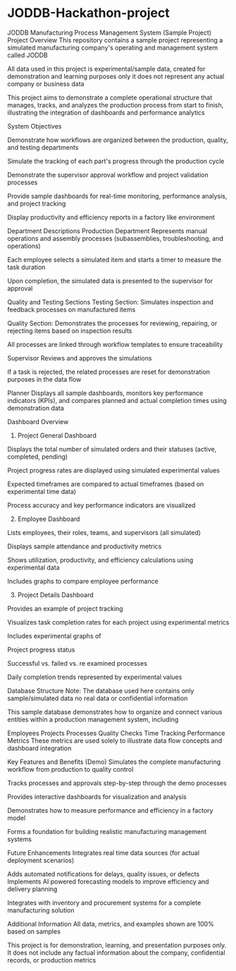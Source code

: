 # JODDB-Hackathon-project

JODDB Manufacturing Process Management System (Sample Project)
Project Overview
This repository contains a sample project representing a simulated manufacturing company's operating and management system called JODDB

All data used in this project is experimental/sample data, created for demonstration and learning purposes only it does not represent any actual company or business data

This project aims to demonstrate a complete operational structure that manages, tracks, and analyzes the production process from start to finish, illustrating the integration of dashboards and performance analytics

System Objectives

Demonstrate how workflows are organized between the production, quality, and testing departments

Simulate the tracking of each part's progress through the production cycle

Demonstrate the supervisor approval workflow and project validation processes

Provide sample dashboards for real-time monitoring, performance analysis, and project tracking

Display productivity and efficiency reports in a factory like environment

Department Descriptions
Production Department
Represents manual operations and assembly processes (subassemblies, troubleshooting, and operations)

Each employee selects a simulated item and starts a timer to measure the task duration

Upon completion, the simulated data is presented to the supervisor for approval

Quality and Testing Sections
Testing Section: Simulates inspection and feedback processes on manufactured items

Quality Section: Demonstrates the processes for reviewing, repairing, or rejecting items based on inspection results

All processes are linked through workflow templates to ensure traceability

Supervisor
Reviews and approves the simulations

If a task is rejected, the related processes are reset for demonstration purposes in the data flow

Planner
Displays all sample dashboards, monitors key performance indicators (KPIs), and compares planned and actual completion times using demonstration data

Dashboard Overview
1. Project General Dashboard

Displays the total number of simulated orders and their statuses (active, completed, pending)

Project progress rates are displayed using simulated experimental values

Expected timeframes are compared to actual timeframes (based on experimental time data)

Process accuracy and key performance indicators are visualized

2. Employee Dashboard

Lists employees, their roles, teams, and supervisors (all simulated)

Displays sample attendance and productivity metrics

Shows utilization, productivity, and efficiency calculations using experimental data

Includes graphs to compare employee performance

3. Project Details Dashboard

Provides an example of project tracking

Visualizes task completion rates for each project using experimental metrics

Includes experimental graphs of

Project progress status

Successful vs. failed vs. re examined processes

Daily completion trends represented by experimental values

Database Structure
Note: The database used here contains only sample/simulated data no real data or confidential information

This sample database demonstrates how to organize and connect various entities within a production management system, including

Employees
Projects
Processes
Quality Checks
Time Tracking
Performance Metrics
These metrics are used solely to illustrate data flow concepts and dashboard integration

Key Features and Benefits (Demo)
Simulates the complete manufacturing workflow from production to quality control

Tracks processes and approvals step-by-step through the demo processes

Provides interactive dashboards for visualization and analysis

Demonstrates how to measure performance and efficiency in a factory model

Forms a foundation for building realistic manufacturing management systems

Future Enhancements
Integrates real time data sources (for actual deployment scenarios)

Adds automated notifications for delays, quality issues, or defects
Implements AI powered forecasting models to improve efficiency and delivery planning

Integrates with inventory and procurement systems for a complete manufacturing solution

Additional Information
All data, metrics, and examples shown are 100% based on samples

This project is for demonstration, learning, and presentation purposes only. It does not include any factual information about the company, confidential records, or production metrics

